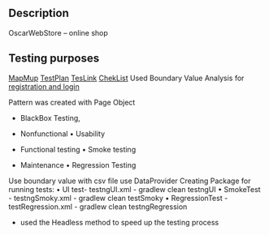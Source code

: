 ## Description
OscarWebStore – online shop


## Testing purposes
[MapMup](https://drive.google.com/drive/u/0/folders/1pPzM9JAmvl_LC7h4RV5ptxIn0TjS0eKj)
[TestPlan](ttps://docs.google.com/spreadsheets/d/1GUaHDGnAsFCef9aW8JTgas8C2H0aqQ9cuJbIkHAsahI/edit#gid=1064942698)
[TesLink](https://testlink.telran-edu.de/index.php?caller=login&viewer=)
[ChekList](https://docs.google.com/spreadsheets/d/1GUaHDGnAsFCef9aW8JTgas8C2H0aqQ9cuJbIkHAsahI/edit#gid=1064942698)
Used Boundary Value Analysis  for [registration and login](https://docs.google.com/spreadsheets/d/1IxlSLqSF6JNzr3h7BRjnCgaxK3g10aeXICTbbwZosEM/edit#gid=732347812)

Pattern was created with Page Object
- BlackBox Testing,
- Nonfunctional
  • Usability
  
- Functional testing
  • Smoke testing
  
- Maintenance
  • Regression Testing
  
Use boundary value with csv file use DataProvider
Creating Package for running tests:
  • UI test- testngUI.xml  - gradlew clean testngUI
  • SmokeTest - testngSmoky.xml  - gradlew clean testSmoky
  • RegressionTest - testRegression.xml - gradlew clean testngRegression
- used the Headless method to speed up the testing process
